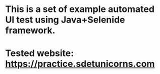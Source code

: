 # This is a set of example automated UI test using Java+Selenide framework.
# Tested website: https://practice.sdetunicorns.com
